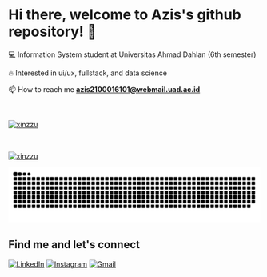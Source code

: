 
# Hi there, welcome to Azis's github repository! 👋 

<p align="left">
 💻 Information System student at Universitas Ahmad Dahlan (6th semester)
</p> 
 <p align="left">
 🔥 Interested in ui/ux, fullstack, and data science
</p>
<p align="left">
 📫 How to reach me <a href="mailto:azis2100016101@webmail.uad.ac.id"><strong>azis2100016101@webmail.uad.ac.id</strong></a>
</p>
<br>

<p align="left">
<a href="https://github.com/xinzzu">
  <img align="center" src="https://github-readme-stats.vercel.app/api?username=xinzzu&rank_icon=github&theme=github_dark" alt="xinzzu" /></p>
<br />
<p align="left"><img align="center" src="https://github-readme-stats.vercel.app/api/top-langs?username=xinzzu&show_icons=true&theme=tokyonight&layout=donut" alt="xinzzu" /></p>
</a>
</p>

![Snake animation](https://raw.githubusercontent.com/Platane/snk/output/github-contribution-grid-snake.svg)

## Find me and let's connect 

<p>
  <a href="https://www.linkedin.com/in/xinzzu/" target="_blank"><img alt="LinkedIn" src="https://img.shields.io/badge/linkedin-%230077B5.svg?&style=for-the-badge&logo=linkedin&logoColor=white" /></a>  
  <a href="https://www.instagram.com/_azisn/" target="_blank"><img alt="Instagram" src="https://img.shields.io/badge/instagram-%23E4405F.svg?&style=for-the-badge&logo=instagram&logoColor=white" /></a> 
  <a href="mailto:azis21000161101@webmail.uad.ac.id" target="_blank"><img alt="Gmail" src="https://img.shields.io/badge/gmail-D14836?&style=for-the-badge&logo=gmail&logoColor=white"/></a> 
</p>
